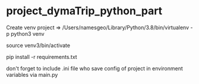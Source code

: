 # project_dymaTrip_python_part

Create venv project => /Users/namesgeo/Library/Python/3.8/bin/virtualenv -p python3 venv

source venv3/bin/activate

pip install -r requirements.txt

don't forget to include .ini file who save config of project in environment variables via main.py
